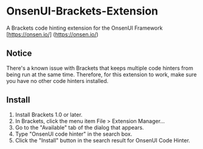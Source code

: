 # OnsenUI-Brackets-Extension
A Brackets code hinting extension for the OnsenUI Framework [https://onsen.io/] (https://onsen.io/)

## Notice
There's a known issue with Brackets that keeps multiple code hinters from being run at the same time. Therefore, for this extension to work, make sure you have no other code hinters installed. 
 
## Install

1. Install Brackets 1.0 or later.
2. In Brackets, click the menu item File > Extension Manager...
3. Go to the "Available" tab of the dialog that appears.
4. Type "OnsenUI code hinter" in the search box.
5. Click the "Install" button in the search result for OnsenUI Code Hinter.
